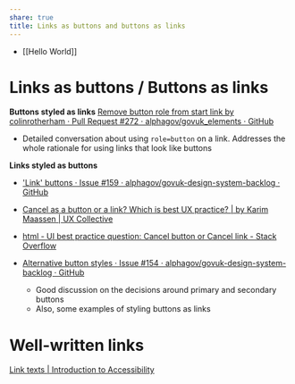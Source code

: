 ```yaml
---
share: true
title: Links as buttons and buttons as links
---
```


- [[Hello World]]
# Links as buttons / Buttons as links

**Buttons styled as links**
[Remove button role from start link by colinrotherham · Pull Request #272 · alphagov/govuk_elements · GitHub](https://github.com/alphagov/govuk_elements/pull/272)
- Detailed conversation about using `role=button` on a link. Addresses the whole rationale for using links that look like buttons

**Links styled as buttons**
- ['Link' buttons · Issue #159 · alphagov/govuk-design-system-backlog · GitHub](https://github.com/alphagov/govuk-design-system-backlog/issues/159)
- [Cancel as a button or a link? Which is best UX practice? | by Karim Maassen | UX Collective](https://uxdesign.cc/cancel-as-a-button-or-a-link-67ccbf9df81e)
- [html - UI best practice question: Cancel button or Cancel link - Stack Overflow](https://stackoverflow.com/questions/4733788/ui-best-practice-question-cancel-button-or-cancel-link)

- [Alternative button styles · Issue #154 · alphagov/govuk-design-system-backlog · GitHub](https://github.com/alphagov/govuk-design-system-backlog/issues/154)
	- Good discussion on the decisions around primary and secondary buttons
	- Also, some examples of styling buttons as links

# Well-written links
[Link texts | Introduction to Accessibility](https://a11y-101.com/design/links-text)


